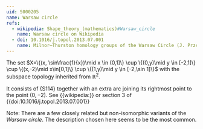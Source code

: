 ```yaml
---
uid: S000205
name: Warsaw circle
refs:
  - wikipedia: Shape_theory_(mathematics)#Warsaw_circle
    name: Warsaw circle on Wikipedia
  - doi: 10.1016/j.topol.2013.07.001
    name: Milnor–Thurston homology groups of the Warsaw Circle (J. Przewocki)
---
```


The set $X=\{(x, \sin\frac{1}{x})\mid x \in (0,1]\} \cup \{(0,y)\mid y \in [-2,1]\} \cup \{(x,-2)\mid x\in[0,1]\} \cup \{(1,y)\mid y \in [-2,\sin 1]\}$ with the subspace topology inherited from $\mathbb{R}^2$.

It consists of {S114} together with an extra arc joining its rightmost point to the point $(0,-2)$.
See {{wikipedia:}} or section 3 of {{doi:10.1016/j.topol.2013.07.001}}

Note: There are a few closely related but non-isomorphic variants of the *Warsaw circle*.
The description chosen here seems to be the most common.
